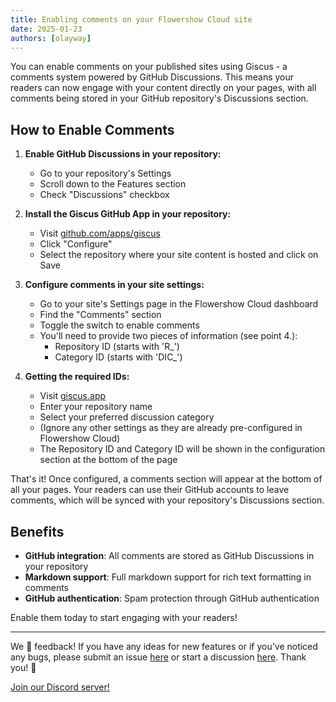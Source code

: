 ```yaml
---
title: Enabling comments on your Flowershow Cloud site
date: 2025-01-23
authors: [olayway]
---
```


You can enable comments on your published sites using Giscus - a comments system powered by GitHub Discussions. This means your readers can now engage with your content directly on your pages, with all comments being stored in your GitHub repository's Discussions section.

## How to Enable Comments

1. **Enable GitHub Discussions in your repository:**
   - Go to your repository's Settings
   - Scroll down to the Features section
   - Check "Discussions" checkbox

2. **Install the Giscus GitHub App in your repository:**
   - Visit [github.com/apps/giscus](https://github.com/apps/giscus)
   - Click "Configure"
   - Select the repository where your site content is hosted and click on Save

3. **Configure comments in your site settings:**
   - Go to your site's Settings page in the Flowershow Cloud dashboard
   - Find the "Comments" section
   - Toggle the switch to enable comments
   - You'll need to provide two pieces of information (see point 4.):
     - Repository ID (starts with 'R_')
     - Category ID (starts with 'DIC_')

4. **Getting the required IDs:**
   - Visit [giscus.app](https://giscus.app)
   - Enter your repository name
   - Select your preferred discussion category
   - (Ignore any other settings as they are already pre-configured in Flowershow Cloud)
   - The Repository ID and Category ID will be shown in the configuration section at the bottom of the page

That's it! Once configured, a comments section will appear at the bottom of all your pages. Your readers can use their GitHub accounts to leave comments, which will be synced with your repository's Discussions section.

## Benefits

- **GitHub integration**: All comments are stored as GitHub Discussions in your repository
- **Markdown support**: Full markdown support for rich text formatting in comments
- **GitHub authentication**: Spam protection through GitHub authentication

Enable them today to start engaging with your readers!

---

We 💙 feedback! If you have any ideas for new features or if you’ve noticed any bugs, please submit an issue [here](https://github.com/flowershow/flowershow/issues) or start a discussion [here](https://github.com/flowershow/flowershow/discussions). Thank you! 🌷

[Join our Discord server!](https://discord.gg/vQ5Y2uUzt6)
